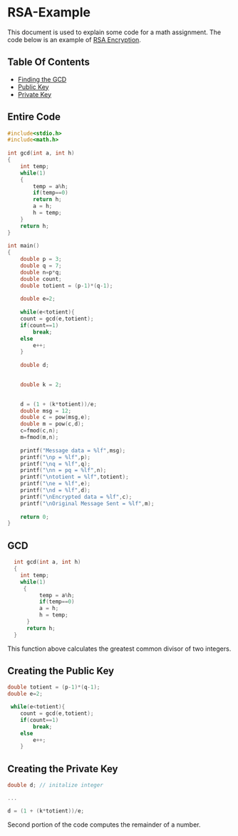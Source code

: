 # RSA-Example

This document is used to explain some code for a math assignment. The code below is an example of [RSA Encryption](https://en.wikipedia.org/wiki/RSA_(cryptosystem)).

## Table Of Contents

- [Finding the GCD](#GCD)
- [Public Key](#PubKey)
- [Private Key](#PrivKey)

## Entire Code

```c
#include<stdio.h>
#include<math.h>
 
int gcd(int a, int h)
{
    int temp;
    while(1)
    {
        temp = a%h;
        if(temp==0)
        return h;
        a = h;
        h = temp;
    }
    return h;
}
 
int main()
{
    double p = 3;
    double q = 7;
    double n=p*q;
    double count;
    double totient = (p-1)*(q-1);
 
    double e=2;  
 
    while(e<totient){
    count = gcd(e,totient);
    if(count==1)
        break;
    else
        e++;
    }
 
    double d;
 

    double k = 2;
 

    d = (1 + (k*totient))/e;
    double msg = 12;
    double c = pow(msg,e);
    double m = pow(c,d);
    c=fmod(c,n);
    m=fmod(m,n);
 
    printf("Message data = %lf",msg);
    printf("\np = %lf",p);
    printf("\nq = %lf",q);
    printf("\nn = pq = %lf",n);
    printf("\ntotient = %lf",totient);
    printf("\ne = %lf",e);
    printf("\nd = %lf",d);
    printf("\nEncrypted data = %lf",c);
    printf("\nOriginal Message Sent = %lf",m);
 
    return 0;
}
```

## <a name="GCD"></a> GCD

```c
  int gcd(int a, int h)
  {
    int temp;
    while(1)
     {
          temp = a%h;
          if(temp==0)
          a = h;
          h = temp;
      }
      return h;
  }

```

This function above calculates the greatest common divisor of two integers.

## <a name="PubKey"></a> Creating the Public Key

```c
double totient = (p-1)*(q-1);
double e=2; 

 while(e<totient){
    count = gcd(e,totient);
    if(count==1)
        break;
    else
        e++;
    }
```

## <a name="PrivKey"></a> Creating the Private Key

```c
double d; // initalize integer

...

d = (1 + (k*totient))/e;
```

Second portion of the code computes the remainder of a number.

